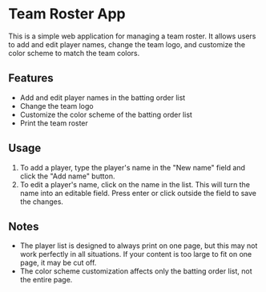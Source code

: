 # Team Roster App

This is a simple web application for managing a team roster. It allows users to add and edit player names, change the team logo, and customize the color scheme to match the team colors.

## Features

- Add and edit player names in the batting order list
- Change the team logo
- Customize the color scheme of the batting order list
- Print the team roster

## Usage

1. To add a player, type the player's name in the "New name" field and click the "Add name" button.
2. To edit a player's name, click on the name in the list. This will turn the name into an editable field. Press enter or click outside the field to save the changes.

## Notes

- The player list is designed to always print on one page, but this may not work perfectly in all situations. If your content is too large to fit on one page, it may be cut off.
- The color scheme customization affects only the batting order list, not the entire page.